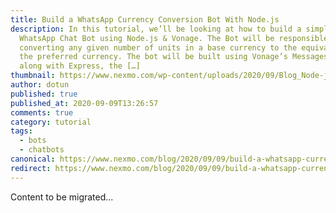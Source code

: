 ```yaml
---
title: Build a WhatsApp Currency Conversion Bot With Node.js
description: In this tutorial, we’ll be looking at how to build a simple
  WhatsApp Chat Bot using Node.js & Vonage. The Bot will be responsible for
  converting any given number of units in a base currency to the equivalent in
  the preferred currency. The bot will be built using Vonage’s Messages API
  along with Express, the […]
thumbnail: https://www.nexmo.com/wp-content/uploads/2020/09/Blog_Node-js_WhatsApp_1200x600.png
author: dotun
published: true
published_at: 2020-09-09T13:26:57
comments: true
category: tutorial
tags:
  - bots
  - chatbots
canonical: https://www.nexmo.com/blog/2020/09/09/build-a-whatsapp-currency-conversion-bot-with-node-js
redirect: https://www.nexmo.com/blog/2020/09/09/build-a-whatsapp-currency-conversion-bot-with-node-js
---
```

Content to be migrated...